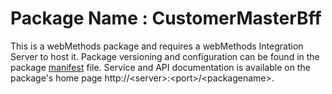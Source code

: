 # Package Name : CustomerMasterBff
This is a webMethods package and requires a webMethods Integration Server to host it. Package versioning and configuration can be found in the package [manifest](./CustomerMasterBff/manifest.v3) file. Service and API documentation is available on the package's home page http://&lt;server&gt;:&lt;port&gt;/&lt;packagename>.